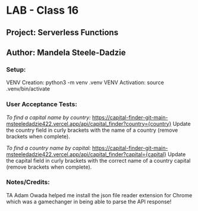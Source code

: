 # LAB - Class 16
## Project: Serverless Functions
## Author: Mandela Steele-Dadzie

### Setup:

VENV Creation: python3 -m venv .venv
VENV Activation: source .venv/bin/activate

### User Acceptance Tests:
*To find a capital name by country:*
https://capital-finder-git-main-msteeledadzie422.vercel.app/api/capital_finder?country={country}
Update the country field in curly brackets with the name of a country (remove brackets when complete).


*To find a country name by capital:*
https://capital-finder-git-main-msteeledadzie422.vercel.app/api/capital_finder?capital={capital}
Update the capital field in curly brackets with the correct name of a country capital (remove brackets when complete).


### Notes/Credits:
TA Adam Owada helped me install the json file reader extension for Chrome which was a gamechanger in being able to parse the API response!